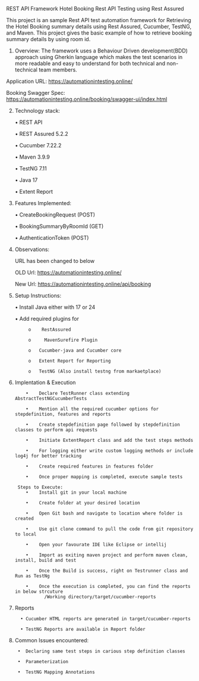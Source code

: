 REST API Framework Hotel Booking Rest API Testing using Rest Assured


This project is an sample Rest API test automation framework for Retrieving the Hotel Booking summary details using Rest Assured, Cucumber, TestNG, and Maven. This project gives the basic example of how to retrieve booking summary details by using room id.

1. Overview:
The framework uses a Behaviour Driven development(BDD) approach using Gherkin language which makes the test scenarios in more readable and easy to understand for both technical and non-technical team members.

Application URL: https://automationintesting.online/

Booking Swagger Spec: https://automationintesting.online/booking/swagger-ui/index.html

2. Technology stack:

     •  REST API

     •	REST Assured 5.2.2

     •	Cucumber 7.22.2

     •	Maven 3.9.9

     •	TestNG 7.11

     •	Java 17

     •	Extent Report 
 
 4. Features Implemented:
    
     •	CreateBookingRequest (POST)
    
     •	BookingSummaryByRoomId (GET)
    
     •	AuthenticationToken (POST)
6. Observations:

     URL has been changed to below

     OLD Url: https://automationintesting.online/

     New Url: https://automationintesting.online/api/booking

8. Setup Instructions:

   •	Install Java either with 17 or 24
   
    •	Add required plugins for 

            o	 RestAssured
   
            o	  MavenSurefire Plugin
   
            o	Cucumber-java and Cucumber core
   
            o	Extent Report for Reporting
   
            o	TestNG (Also install testng from markaetplace)
   
9. Implentation & Execution

           •	Declare TestRunner class extending AbstractTestNGCucumberTests
   
           •	Mention all the required cucumber options for stepdefinition, features and reports
   
           •	Create stepdefinition page followed by stepdefinition classes to perform api requests
   
           •	Initiate ExtentReport class and add the test steps methods

           •	For logging either write custom logging methods or include log4j for better tracking

           •	Create required features in features folder

           •	Once proper mapping is completed, execute sample tests

        Steps to Execute:
           •	Install git in your local machine
   
           •	Create folder at your desired location

           •	Open Git bash and navigate to location where folder is created

           •	Use git clone command to pull the code from git repository to local

           •	Open your favourate IDE like Eclipse or intellij

           •	Import as exiting maven project and perform maven clean, install, build and test

           •	Once the Build is success, right on Testrunner class and Run as TestNg

           •	Once the execution is completed, you can find the reports in below strcuture
                  /Working directory/target/cucumber-reports
   

11. Reports

          •	Cucumber HTML reports are generated in target/cucumber-reports
    
          •	TestNG Reports are available in Report folder

13. Common Issues encountered:

         •	Declaring same test steps in carious step definition classes
    
         •	Parameterization
    
         •	TestNG Mapping Annotations

